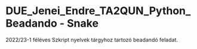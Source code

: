 # DUE_Jenei_Endre_TA2QUN_Python_Beadando - Snake

2022/23-1 féléves Szkript nyelvek tárgyhoz tartozó beadandó feladat.
